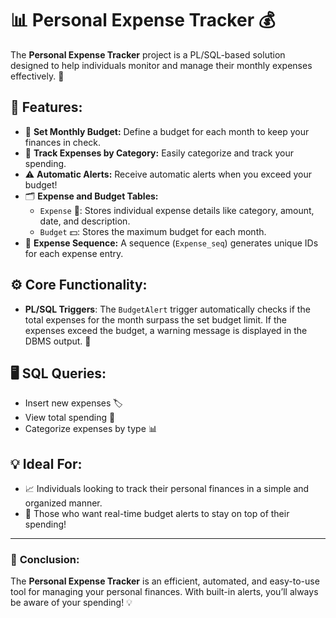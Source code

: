# 📊 **Personal Expense Tracker** 💰

The **Personal Expense Tracker** project is a PL/SQL-based solution designed to help individuals monitor and manage their monthly expenses effectively. 🚀

## 🌟 Features:
- 📅 **Set Monthly Budget:** Define a budget for each month to keep your finances in check.
- 💸 **Track Expenses by Category:** Easily categorize and track your spending.
- ⚠️ **Automatic Alerts:** Receive automatic alerts when you exceed your budget!  
- 🗂️ **Expense and Budget Tables:** 
  - `Expense` 🧾: Stores individual expense details like category, amount, date, and description.
  - `Budget` 💵: Stores the maximum budget for each month.
- 🔢 **Expense Sequence:** A sequence (`Expense_seq`) generates unique IDs for each expense entry.

## ⚙️ **Core Functionality:**
- **PL/SQL Triggers**: The `BudgetAlert` trigger automatically checks if the total expenses for the month surpass the set budget limit. If the expenses exceed the budget, a warning message is displayed in the DBMS output. 🚨
  
## 🖥️ **SQL Queries**:
- Insert new expenses 🏷️
- View total spending 🧮
- Categorize expenses by type 📊

## 💡 **Ideal For**:
- 📈 Individuals looking to track their personal finances in a simple and organized manner.
- 🔔 Those who want real-time budget alerts to stay on top of their spending!

---

### 🏁 **Conclusion**:
The **Personal Expense Tracker** is an efficient, automated, and easy-to-use tool for managing your personal finances. With built-in alerts, you’ll always be aware of your spending! 💡
